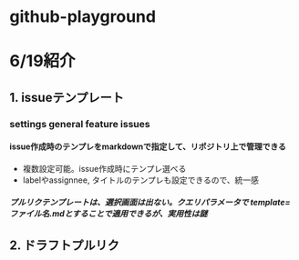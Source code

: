 # github-playground

# 6/19紹介
## 1. issueテンプレート
### settings general feature issues
#### issue作成時のテンプレをmarkdownで指定して、リポジトリ上で管理できる
- 複数設定可能。issue作成時にテンプレ選べる
- labelやassignnee, タイトルのテンプレも設定できるので、統一感

##### プルリクテンプレートは、選択画面は出ない。クエリパラメータで template=ファイル名.mdとすることで適用できるが、実用性は謎

## 2. ドラフトプルリク